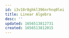 ```yaml
---
id: i3v10r8ghkl396nrhnq0lei
title: Linear Algebra
desc: ''
updated: 1656513812731
created: 1656513812015
---
```


